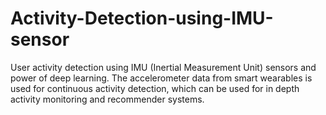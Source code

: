 # Activity-Detection-using-IMU-sensor
User activity detection using IMU (Inertial Measurement Unit) sensors and power of deep learning. The accelerometer data from smart wearables is used for continuous activity detection, which can be used for in depth activity monitoring and recommender systems.
